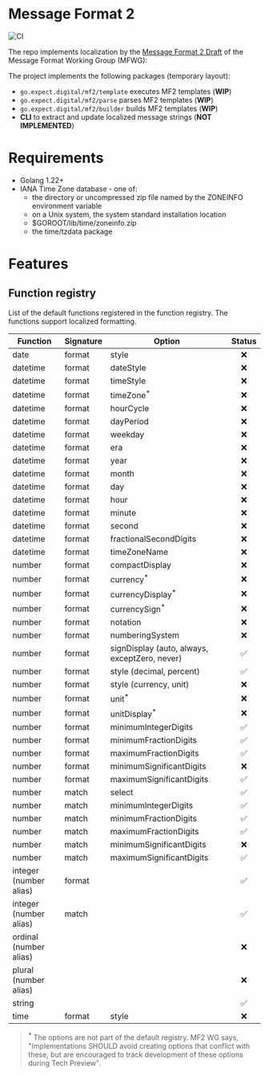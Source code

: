 # Message Format 2

![CI](https://github.com/expect-digital/go-mf2/actions/workflows/ci.yaml/badge.svg)

The repo implements localization by the [Message Format 2 Draft](https://github.com/unicode-org/message-format-wg/blob/b4fd5a666a02950c57f0a454f65bf16a0bf03bf4/spec/message.abnf) of the Message Format Working Group (MFWG):

The project implements the following packages (temporary layout):

- `go.expect.digital/mf2/template` executes MF2 templates (**WIP**)
- `go.expect.digital/mf2/parse` parses MF2 templates (**WIP**)
- `go.expect.digital/mf2/builder` builds MF2 templates (**WIP**)
- **CLI** to extract and update localized message strings (**NOT IMPLEMENTED**)

# Requirements

- Golang 1.22+
- IANA Time Zone database - one of:
  - the directory or uncompressed zip file named by the ZONEINFO environment variable
  - on a Unix system, the system standard installation location
  - $GOROOT/lib/time/zoneinfo.zip
  - the time/tzdata package

# Features

## Function registry

List of the default functions registered in the function registry. The functions support localized formatting.

| Function               | Signature | Option                                        | Status |
| ---------------------- | --------- | --------------------------------------------- | :----: |
| date                   | format    | style                                         |   ❌    |
| datetime               | format    | dateStyle                                     |   ❌    |
| datetime               | format    | timeStyle                                     |   ❌    |
| datetime               | format    | timeZone<sup>\*</sup>                         |   ❌    |
| datetime               | format    | hourCycle                                     |   ❌    |
| datetime               | format    | dayPeriod                                     |   ❌    |
| datetime               | format    | weekday                                       |   ❌    |
| datetime               | format    | era                                           |   ❌    |
| datetime               | format    | year                                          |   ❌    |
| datetime               | format    | month                                         |   ❌    |
| datetime               | format    | day                                           |   ❌    |
| datetime               | format    | hour                                          |   ❌    |
| datetime               | format    | minute                                        |   ❌    |
| datetime               | format    | second                                        |   ❌    |
| datetime               | format    | fractionalSecondDigits                        |   ❌    |
| datetime               | format    | timeZoneName                                  |   ❌    |
| number                 | format    | compactDisplay                                |   ❌    |
| number                 | format    | currency<sup>\*</sup>                         |   ❌    |
| number                 | format    | currencyDisplay<sup>\*</sup>                  |   ❌    |
| number                 | format    | currencySign<sup>\*</sup>                     |   ❌    |
| number                 | format    | notation                                      |   ❌    |
| number                 | format    | numberingSystem                               |   ❌    |
| number                 | format    | signDisplay (auto, always, exceptZero, never) |   ✅︎    |
| number                 | format    | style (decimal, percent)                      |   ✅︎    |
| number                 | format    | style (currency, unit)                        |   ❌    |
| number                 | format    | unit<sup>\*</sup>                             |   ❌    |
| number                 | format    | unitDisplay<sup>\*</sup>                      |   ❌    |
| number                 | format    | minimumIntegerDigits                          |   ✅︎    |
| number                 | format    | minimumFractionDigits                         |   ✅︎    |
| number                 | format    | maximumFractionDigits                         |   ✅︎    |
| number                 | format    | minimumSignificantDigits                      |   ❌    |
| number                 | format    | maximumSignificantDigits                      |   ✅︎    |
| number                 | match     | select                                        |   ✅︎    |
| number                 | match     | minimumIntegerDigits                          |   ✅︎    |
| number                 | match     | minimumFractionDigits                         |   ✅︎    |
| number                 | match     | maximumFractionDigits                         |   ✅︎    |
| number                 | match     | minimumSignificantDigits                      |   ❌    |
| number                 | match     | maximumSignificantDigits                      |   ✅︎    |
| integer (number alias) | format    |                                               |   ✅︎    |
| integer (number alias) | match     |                                               |   ✅︎    |
| ordinal (number alias) |           |                                               |   ❌    |
| plural (number alias)  |           |                                               |   ❌    |
| string                 |           |                                               |   ✅︎    |
| time                   | format    | style                                         |   ❌    |

> **<sup>\*</sup>** The options are not part of the default registry. MF2 WG says, "Implementations SHOULD avoid creating options that conflict with these, but are encouraged to track development of these options during Tech Preview".
